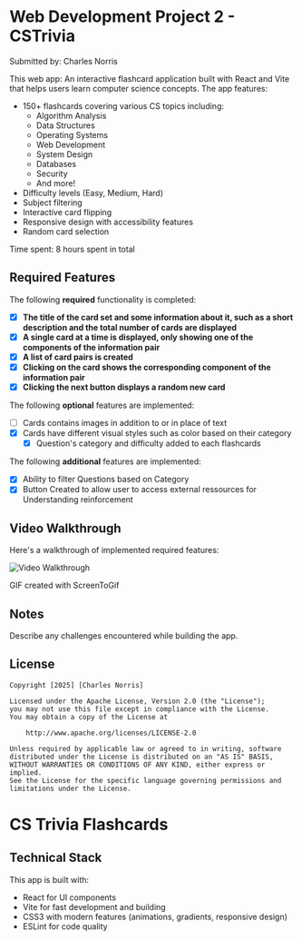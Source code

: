 # Web Development Project 2 - CSTrivia

Submitted by: Charles Norris

This web app: An interactive flashcard application built with React and Vite that helps users learn computer science concepts. The app features:

- 150+ flashcards covering various CS topics including:
  - Algorithm Analysis
  - Data Structures
  - Operating Systems
  - Web Development
  - System Design
  - Databases
  - Security
  - And more!
- Difficulty levels (Easy, Medium, Hard)
- Subject filtering
- Interactive card flipping
- Responsive design with accessibility features
- Random card selection

Time spent: 8 hours spent in total

## Required Features

The following **required** functionality is completed:

- [x] **The title of the card set and some information about it, such as a short description and the total number of cards are displayed**
- [x] **A single card at a time is displayed, only showing one of the components of the information pair**
- [x] **A list of card pairs is created**
- [x] **Clicking on the card shows the corresponding component of the information pair**
- [x] **Clicking the next button displays a random new card**

The following **optional** features are implemented:

- [ ] Cards contains images in addition to or in place of text
- [X] Cards have different visual styles such as color based on their category
  - [X] Question's category and difficulty added to each flashcards

The following **additional** features are implemented:

* [X] Ability to filter Questions based on Category
* [x] Button Created to allow user to access external ressources for Understanding reinforcement

## Video Walkthrough

Here's a walkthrough of implemented required features:

<img src='http://i.imgur.com/link/to/your/gif/file.gif' title='Video Walkthrough' width='' alt='Video Walkthrough' />

<!-- Replace this with whatever GIF tool you used! -->
GIF created with ScreenToGif 
<!-- Recommended tools:
[Kap](https://getkap.co/) for macOS
[ScreenToGif](https://www.screentogif.com/) for Windows
[peek](https://github.com/phw/peek) for Linux. -->

## Notes

Describe any challenges encountered while building the app.

## License

    Copyright [2025] [Charles Norris]

    Licensed under the Apache License, Version 2.0 (the "License");
    you may not use this file except in compliance with the License.
    You may obtain a copy of the License at

        http://www.apache.org/licenses/LICENSE-2.0

    Unless required by applicable law or agreed to in writing, software
    distributed under the License is distributed on an "AS IS" BASIS,
    WITHOUT WARRANTIES OR CONDITIONS OF ANY KIND, either express or implied.
    See the License for the specific language governing permissions and
    limitations under the License.



# CS Trivia Flashcards

## Technical Stack

This app is built with:
- React for UI components
- Vite for fast development and building
- CSS3 with modern features (animations, gradients, responsive design)
- ESLint for code quality


